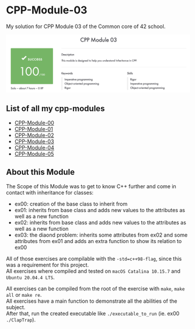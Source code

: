 # CPP-Module-03

My solution for CPP Module 03 of the Common core of 42 school.

![result](https://github.com/tblaase/CPP-Module-03/blob/main/readme_additions/result.png)

## List of all my cpp-modules

- [CPP-Module-00](https://github.com/tblaase/CPP-Module-00)
- [CPP-Module-01](https://github.com/tblaase/CPP-Module-01)
- [CPP-Module-02](https://github.com/tblaase/CPP-Module-02)
- [CPP-Module-03](https://github.com/tblaase/CPP-Module-03)
- [CPP-Module-04](https://github.com/tblaase/CPP-Module-04)
- [CPP-Module-05](https://github.com/tblaase/CPP-Module-05)
<!-- - [CPP-Module-06](https://github.com/tblaase/CPP-Module-06)
- [CPP-Module-07](https://github.com/tblaase/CPP-Module-07)
- [CPP-Module-08](https://github.com/tblaase/CPP-Module-08) -->


## About this Module
The Scope of this Module was to get to know C++ further and come in contact with inheritance for classes:
- ex00: creation of the base class to inherit from
- ex01: inherits from base class and adds new values to the attributes as well as a new function
- ex02: inherits from base class and adds new values to the attributes as well as a new function
- ex03: the diaond problem: inherits some attributes from ex02 and some attributes from ex01 and adds an extra function to show its relation to ex00


All of those exercises are compilable with the `-std=c++98-flag`, since this was a requirement for this project.<br>
All exercises where compiled and tested on `macOS Catalina 10.15.7` and `Ubuntu 20.04.4 LTS`.


All exercises can be compiled from the root of the exercise with `make`, `make all` or `make re`.<br>
All exercises have a main function to demonstrate all the abilities of the subject.<br>
After that, run the created executable like `./executable_to_run` (ie. ex00 `./ClapTrap`).<br>

